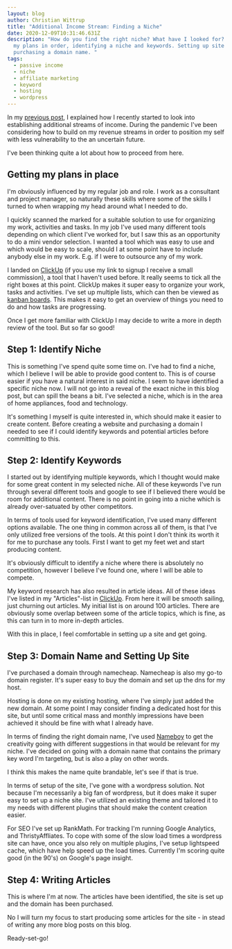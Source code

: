 ```yaml
---
layout: blog
author: Christian Wittrup
title: "Additional Income Stream: Finding a Niche"
date: 2020-12-09T10:31:46.631Z
description: "How do you find the right niche? What have I looked for? Getting
  my plans in order, identifying a niche and keywords. Setting up site and
  purchasing a domain name. "
tags:
  - passive income
  - niche
  - affiliate marketing
  - keyword
  - hosting
  - wordpress
---
```

In my [previous post](https://www.wittrup.xyz/posts/2020-12-09-setting-up-additional-income-streams/), I explained how I recently started to look into establishing additional streams of income. During the pandemic I've been considering how to build on my revenue streams in order to position my self with less vulnerability to the an uncertain future. 

I've been thinking quite a lot about how to proceed from here. 

## Getting my plans in place

I'm obviously influenced by my regular job and role. I work as a consultant and project manager, so naturally these skills where some of the skills I turned to when wrapping my head around what I needed to do.

I quickly scanned the marked for a suitable solution to use for organizing my work, activities and tasks. In my job I've used many different tools depending on which client I've worked for, but I saw this as an opportunity to do a mini vendor selection. I wanted a tool which was easy to use and which would be easy to scale, should I at some point have to include anybody else in my work. E.g. if I were to outsource any of my work.

I landed on [ClickUp](http://wittrup.link/clickup) (if you use my link to signup I receive a small commission), a tool that I haven't used before. It really seems to tick all the right boxes at this point. ClickUp makes it super easy to organize your work, tasks and activities. I've set up multiple lists, which can then be viewed as [kanban boards](https://en.wikipedia.org/wiki/Kanban_board). This makes it easy to get an overview of things you need to do and how tasks are progressing.

Once I get more familiar with ClickUp I may decide to write a more in depth review of the tool. But so far so good!

## Step 1: Identify Niche

This is something I've spend quite some time on. I've had to find a niche, which I believe I will be able to provide good content to. This is of course easier if you have a natural interest in said niche. I seem to have identified a specific niche now. I will not go into a reveal of the exact niche in this blog post, but can spill the beans a bit. I've selected a niche, which is in the area of home appliances, food and technology. 

It's something I myself is quite interested in, which should make it easier to create content. Before creating a website and purchasing a domain I needed to see if I could identify keywords and potential articles before committing to this.

## Step 2: Identify Keywords

I started out by identifying multiple keywords, which I thought would make for some great content in my selected niche. All of these keywords I've run through several different tools and google to see if I believed there would be room for additional content. There is no point in going into a niche which is already over-satuated by other competitors. 

In terms of tools used for keyword identification, I've used many different options available. The one thing in common across all of them, is that I've only utilized free versions of the tools. At this point I don't think its worth it for me to purchase any tools. First I want to get my feet wet and start producing content.

It's obviously difficult to identify a niche where there is absolutely no competition, however I believe I've found one, where I will be able to compete. 

My keyword research has also resulted in article ideas. All of these ideas I've listed in my "Articles"-list in [ClickUp](http://wittrup.link/clickup). From here it will be smooth sailing, just churning out articles. My initial list is on around 100 articles. There are obviously some overlap between some of the article topics, which is fine, as this can turn in to more in-depth articles. 

With this in place, I feel comfortable in setting up a site and get going.

## Step 3: Domain Name and Setting Up Site

I've purchased a domain through namecheap. Namecheap is also my go-to domain register. It's super easy to buy the domain and set up the dns for my host.

Hosting is done on my existing hosting, where I've simply just added the new domain. At some point I may consider finding a dedicated host for this site, but until some critical mass and monthly impressions have been achieved it should be fine with what I already have.

In terms of finding the right domain name, I've used [Nameboy](https://www.nameboy.com/) to get the creativity going with different suggestions in that would be relevant for my niche. I've decided on going with a domain name that contains the primary key word I'm targeting, but is also a play on other words. 

I think this makes the name quite brandable, let's see if that is true.

In terms of setup of the site, I've gone with a wordpress solution. Not because I'm necessarily a big fan of wordpress, but it does make it super easy to set up a niche site. I've utilized an existing theme and tailored it to my needs with different plugins that should make the content creation easier.

For SEO I've set up RankMath. For tracking I'm running Google Analytics, and ThristyAffliates. To cope with some of the slow load times a wordpress site can have, once you also rely on multiple plugins, I've setup lightspeed cache, which have help speed up the load times. Currently I'm scoring quite good (in the 90's) on Google's page insight.

## Step 4: Writing Articles

This is where I'm at now. The articles have been identified, the site is set up and the domain has been purchased. 

No I will turn my focus to start producing some articles for the site - in stead of writing any more blog posts on this blog.

Ready-set-go!